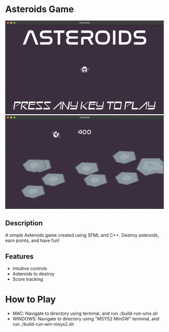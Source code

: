 # Asteroids Game

![Game Screenshot](screenshot.png)
![Game Screenshot](screenshot2.png)

## Description

A simple Asteroids game created using SFML and C++. Destroy asteroids, earn points, and have fun!

## Features

- Intuitive controls
- Asteroids to destroy
- Score tracking

# How to Play 
- MAC: Navigate to directory using terminal, and run ./build-run-unix.sh 
- WINDOWS: Navigate to directory using "MSYS2 MinGW" terminal, and run ./build-run-win-msys2.sh

